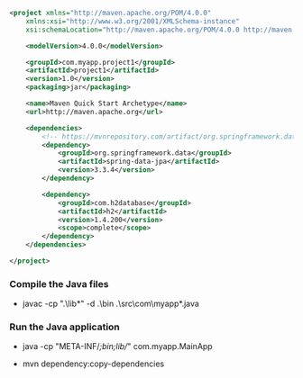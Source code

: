 
```xml
<project xmlns="http://maven.apache.org/POM/4.0.0"
    xmlns:xsi="http://www.w3.org/2001/XMLSchema-instance"
    xsi:schemaLocation="http://maven.apache.org/POM/4.0.0 http://maven.apache.org/xsd/maven-4.0.0.xsd">

    <modelVersion>4.0.0</modelVersion>

    <groupId>com.myapp.project1</groupId>
    <artifactId>project1</artifactId>
    <version>1.0</version>
    <packaging>jar</packaging>

    <name>Maven Quick Start Archetype</name>
    <url>http://maven.apache.org</url>

    <dependencies>
        <!-- https://mvnrepository.com/artifact/org.springframework.data/spring-data-jpa -->
        <dependency>
            <groupId>org.springframework.data</groupId>
            <artifactId>spring-data-jpa</artifactId>
            <version>3.3.4</version>
        </dependency>

        <dependency>
            <groupId>com.h2database</groupId>
            <artifactId>h2</artifactId>
            <version>1.4.200</version>
            <scope>complete</scope>
        </dependency>
    </dependencies>

</project>  
```

### Compile the Java files

- javac -cp ".\lib\*" -d .\bin .\src\com\myapp\*.java

### Run the Java application

- java -cp "META-INF/*;bin;lib/*" com.myapp.MainApp


- mvn dependency:copy-dependencies